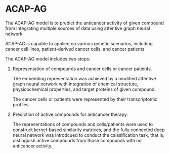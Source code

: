 # ACAP-AG

The ACAP-AG model is to predict the anticancer activity of given compound from integrating multiple sources of data using attentive graph neural network.

ACAP-AG is capable to applied on various genetic scenarios, including cancer cell lines, patient-derived cancer cells, and cancer patients.

The ACAP-AG model includes two steps:

1. Representation of compounds and cancer cells or cancer patients.

   The embedding representation was achieved by a modified attentive graph neural network with integration of chemical structure, physicochemical properties, and target proteins of given compound.

   The cancer cells or patients were represented by their transcriptomic profiles.

2. Prediction of active compounds for anticancer therapy.

   The representations of compounds and cells/patients were used to construct kernel-based similarity matrices, and the fully connected deep neural network was introdcued to conduct the calssification task, that is, distinguish active compounds from those compounds with no anticancer activity.
